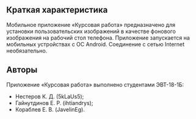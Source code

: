 ## Краткая характеристика 
Мобильное приложение «Курсовая работа» предназначено для установки пользовательских изображений в качестве фонового изображения на рабочий стол телефона. Приложение запускается на мобильных устройствах с ОС Android. Соединение с сетью Internet необязательно.
## Авторы
Приложение «Курсовая работа» выполнено студентами ЭВТ-18-1Б:
- Нестеров К. Д. (5kLaUs5);
- Гайнутдинов Е. Р. (ihtiandrys);
- Кораблев Е. В. (JavelinEg).
